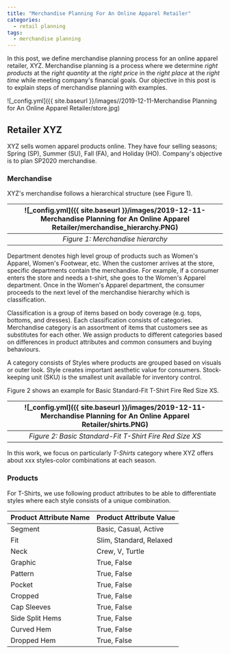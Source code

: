 ```yaml
---
title: "Merchandise Planning For An Online Apparel Retailer"
categories:
  - retail planning
tags:
  - merchandise planning
--- 
```


In this post, we define merchandise planning process for an online apparel retailer, XYZ. 
Merchandise planning is a process where we determine *right products*
at the *right quantity* at the *right price* in the *right place* 
at the *right time* while meeting company's financial goals. 
Our objective in this post is to explain steps of merchandise planning with examples.

![_config.yml]({{ site.baseurl }}/images//2019-12-11-Merchandise Planning for An Online Apparel Retailer/store.jpg)

## Retailer XYZ

XYZ sells women apparel products online. They have four selling seasons; 
Spring (SP), Summer (SU), Fall (FA), and Holiday (HO). Company's objective is to plan 
SP2020 merchandise. 

### Merchandise 

XYZ's merchandise follows a hierarchical structure (see Figure 1). 

| ![_config.yml]({{ site.baseurl }}/images/2019-12-11-Merchandise Planning for An Online Apparel Retailer/merchandise_hierarchy.PNG) |
|:--:|
| *Figure 1: Merchandise hierarchy* |

Department denotes high level group of products 
such as Women's Apparel, Women's Footwear, etc. 
When the customer arrives at the store, specific departments contain the merchandise. 
For example, if a consumer enters the store and needs a t-shirt, 
she goes to the Women's Apparel department. 
Once in the Women's Apparel department, 
the consumer proceeds to the next level of the merchandise hierarchy which is classification. 

Classification is a group of items based on body coverage (e.g. tops, bottoms, and dresses). 
Each classification
consists of categories. Merchandise category
is an assortment of items that customers see as substitutes for each other. 
We assign products to different categories based on differences in product attributes
and common consumers and buying behaviours. 

A category consists of Styles where products are grouped based on 
visuals or outer look. Style creates important aesthetic value for consumers.
Stock-keeping unit (SKU) is the smallest unit available for inventory control. 

Figure 2 shows an example for Basic Standard-Fit T-Shirt Fire Red Size XS. 

| ![_config.yml]({{ site.baseurl }}/images/2019-12-11-Merchandise Planning for An Online Apparel Retailer/shirts.PNG) |
|:--:|
| *Figure 2: Basic Standard-Fit T-Shirt Fire Red Size XS* |

In this work, we focus on particularly *T-Shirts* category where 
XYZ offers about xxx styles-color combinations at each season. 

### Products

For T-Shirts, we use following product attributes to be able to differentiate styles 
where each style consists of a unique combination.

| Product Attribute Name | Product Attribute Value |
| ---------------------- | ------------------------|
| Segment | Basic, Casual,  Active |
| Fit | Slim, Standard, Relaxed |
| Neck | Crew, V, Turtle |
| Graphic | True, False |
| Pattern | True, False |
| Pocket | True, False |
| Cropped | True, False |
| Cap Sleeves | True, False |
| Side Split Hems | True, False |
| Curved Hem | True, False |
| Dropped Hem | True, False |


